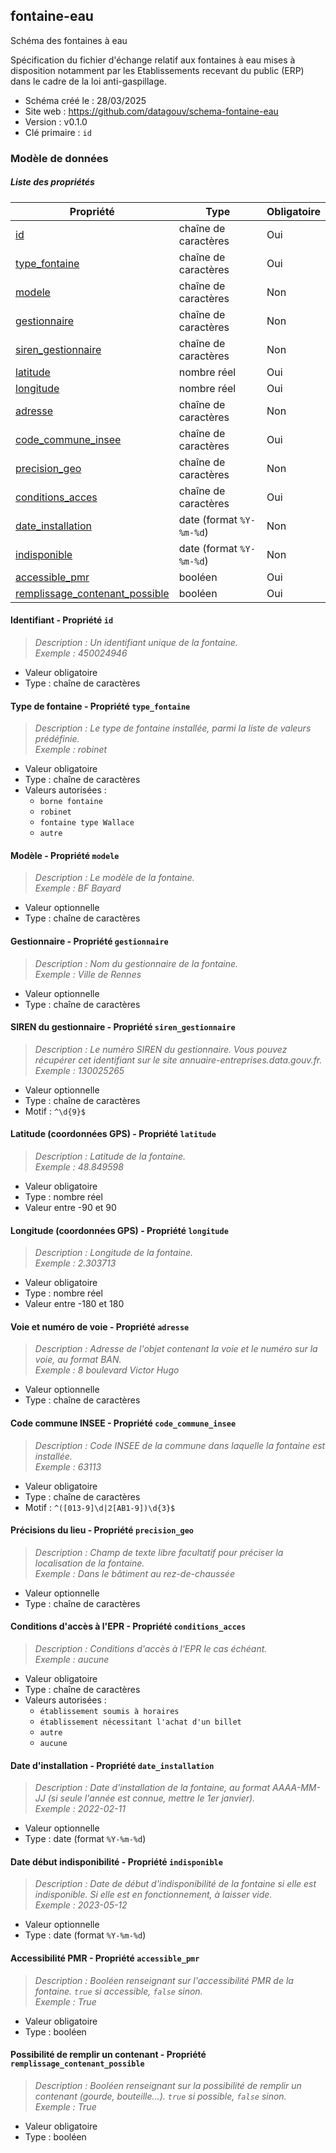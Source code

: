 <MenuSchema />

## fontaine-eau

Schéma des fontaines à eau

Spécification du fichier d'échange relatif aux fontaines à eau mises à disposition notamment par les Etablissements recevant du public (ERP) dans le cadre de la loi anti-gaspillage.

- Schéma créé le : 28/03/2025
- Site web : https://github.com/datagouv/schema-fontaine-eau
- Version : v0.1.0
- Clé primaire : `id`

### Modèle de données


##### Liste des propriétés

| Propriété | Type | Obligatoire |
| -- | -- | -- |
| [id](#identifiant-propriete-id) | chaîne de caractères  | Oui |
| [type_fontaine](#type-de-fontaine-propriete-type-fontaine) | chaîne de caractères  | Oui |
| [modele](#modele-propriete-modele) | chaîne de caractères  | Non |
| [gestionnaire](#gestionnaire-propriete-gestionnaire) | chaîne de caractères  | Non |
| [siren_gestionnaire](#siren-du-gestionnaire-propriete-siren-gestionnaire) | chaîne de caractères  | Non |
| [latitude](#latitude-(coordonnees-gps)-propriete-latitude) | nombre réel  | Oui |
| [longitude](#longitude-(coordonnees-gps)-propriete-longitude) | nombre réel  | Oui |
| [adresse](#voie-et-numero-de-voie-propriete-adresse) | chaîne de caractères  | Non |
| [code_commune_insee](#code-commune-insee-propriete-code-commune-insee) | chaîne de caractères  | Oui |
| [precision_geo](#precisions-du-lieu-propriete-precision-geo) | chaîne de caractères  | Non |
| [conditions_acces](#conditions-d-acces-a-l-epr-propriete-conditions-acces) | chaîne de caractères  | Oui |
| [date_installation](#date-d-installation-propriete-date-installation) | date (format `%Y-%m-%d`) | Non |
| [indisponible](#date-debut-indisponibilite-propriete-indisponible) | date (format `%Y-%m-%d`) | Non |
| [accessible_pmr](#accessibilite-pmr-propriete-accessible-pmr) | booléen  | Oui |
| [remplissage_contenant_possible](#possibilite-de-remplir-un-contenant-propriete-remplissage-contenant-possible) | booléen  | Oui |

#### Identifiant - Propriété `id`

> *Description : Un identifiant unique de la fontaine.*<br/>*Exemple : 450024946*
- Valeur obligatoire
- Type : chaîne de caractères

#### Type de fontaine - Propriété `type_fontaine`

> *Description : Le type de fontaine installée, parmi la liste de valeurs prédéfinie.*<br/>*Exemple : robinet*
- Valeur obligatoire
- Type : chaîne de caractères
- Valeurs autorisées : 
    - `borne fontaine`
    - `robinet`
    - `fontaine type Wallace`
    - `autre`

#### Modèle - Propriété `modele`

> *Description : Le modèle de la fontaine.*<br/>*Exemple : BF Bayard*
- Valeur optionnelle
- Type : chaîne de caractères

#### Gestionnaire - Propriété `gestionnaire`

> *Description : Nom du gestionnaire de la fontaine.*<br/>*Exemple : Ville de Rennes*
- Valeur optionnelle
- Type : chaîne de caractères

#### SIREN du gestionnaire - Propriété `siren_gestionnaire`

> *Description : Le numéro SIREN du gestionnaire. Vous pouvez récupérer cet identifiant sur le site annuaire-entreprises.data.gouv.fr.*<br/>*Exemple : 130025265*
- Valeur optionnelle
- Type : chaîne de caractères
- Motif : `^\d{9}$`

#### Latitude (coordonnées GPS) - Propriété `latitude`

> *Description : Latitude de la fontaine.*<br/>*Exemple : 48.849598*
- Valeur obligatoire
- Type : nombre réel
- Valeur entre -90 et 90

#### Longitude (coordonnées GPS) - Propriété `longitude`

> *Description : Longitude de la fontaine.*<br/>*Exemple : 2.303713*
- Valeur obligatoire
- Type : nombre réel
- Valeur entre -180 et 180

#### Voie et numéro de voie - Propriété `adresse`

> *Description : Adresse de l'objet contenant la voie et le numéro sur la voie, au format BAN.*<br/>*Exemple : 8 boulevard Victor Hugo*
- Valeur optionnelle
- Type : chaîne de caractères

#### Code commune INSEE - Propriété `code_commune_insee`

> *Description : Code INSEE de la commune dans laquelle la fontaine est installée.*<br/>*Exemple : 63113*
- Valeur obligatoire
- Type : chaîne de caractères
- Motif : `^([013-9]\d|2[AB1-9])\d{3}$`

#### Précisions du lieu - Propriété `precision_geo`

> *Description : Champ de texte libre facultatif pour préciser la localisation de la fontaine.*<br/>*Exemple : Dans le bâtiment au rez-de-chaussée*
- Valeur optionnelle
- Type : chaîne de caractères

#### Conditions d'accès à l'EPR - Propriété `conditions_acces`

> *Description : Conditions d'accès à l'EPR le cas échéant.*<br/>*Exemple : aucune*
- Valeur obligatoire
- Type : chaîne de caractères
- Valeurs autorisées : 
    - `établissement soumis à horaires`
    - `établissement nécessitant l'achat d'un billet`
    - `autre`
    - `aucune`

#### Date d'installation - Propriété `date_installation`

> *Description : Date d'installation de la fontaine, au format AAAA-MM-JJ (si seule l'année est connue, mettre le 1er janvier).*<br/>*Exemple : 2022-02-11*
- Valeur optionnelle
- Type : date (format `%Y-%m-%d`)

#### Date début indisponibilité - Propriété `indisponible`

> *Description : Date de début d'indisponibilité de la fontaine si elle est indisponible. Si elle est en fonctionnement, à laisser vide.*<br/>*Exemple : 2023-05-12*
- Valeur optionnelle
- Type : date (format `%Y-%m-%d`)

#### Accessibilité PMR - Propriété `accessible_pmr`

> *Description : Booléen renseignant sur l'accessibilité PMR de la fontaine. `true` si accessible, `false` sinon.*<br/>*Exemple : True*
- Valeur obligatoire
- Type : booléen

#### Possibilité de remplir un contenant - Propriété `remplissage_contenant_possible`

> *Description : Booléen renseignant sur la possibilité de remplir un contenant (gourde, bouteille...). `true` si possible, `false` sinon.*<br/>*Exemple : True*
- Valeur obligatoire
- Type : booléen
